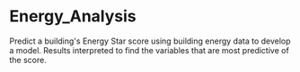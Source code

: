 # Energy_Analysis
Predict a building's Energy Star score using building energy data to develop a model. Results interpreted to find the variables that are most predictive of the score.
